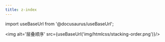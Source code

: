 ```yaml
---
title: z-index
---
```


import useBaseUrl from '@docusaurus/useBaseUrl';

<img alt='层叠顺序' src={useBaseUrl('img/htmlcss/stacking-order.png')}/>

